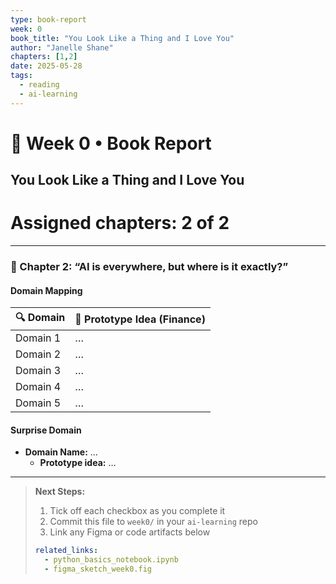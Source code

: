 ```yaml
---
type: book-report
week: 0
book_title: "You Look Like a Thing and I Love You"
author: "Janelle Shane"
chapters: [1,2]
date: 2025-05-28
tags:
  - reading
  - ai-learning
---
```


# 📖 Week 0 • Book Report

## You Look Like a Thing and I Love You

# Assigned chapters: 2 of 2 #

---

### 🔹 Chapter 2: “AI is everywhere, but where is it exactly?”

#### Domain Mapping  
| 🔍 Domain                     | 🚀 Prototype Idea (Finance)                        |
|-------------------------------|----------------------------------------------------|
| Domain 1                      | …                                                  |
| Domain 2                      | …                                                  |
| Domain 3                      | …                                                  |
| Domain 4                      | …                                                  |
| Domain 5                      | …                                                  |

#### Surprise Domain  
- **Domain Name:** …  
  - **Prototype idea:** …

---

> **Next Steps:**  
> 1. Tick off each checkbox as you complete it  
> 2. Commit this file to `week0/` in your `ai-learning` repo  
> 3. Link any Figma or code artifacts below  
>  
> ```yaml
> related_links:
>   - python_basics_notebook.ipynb
>   - figma_sketch_week0.fig
> ```
